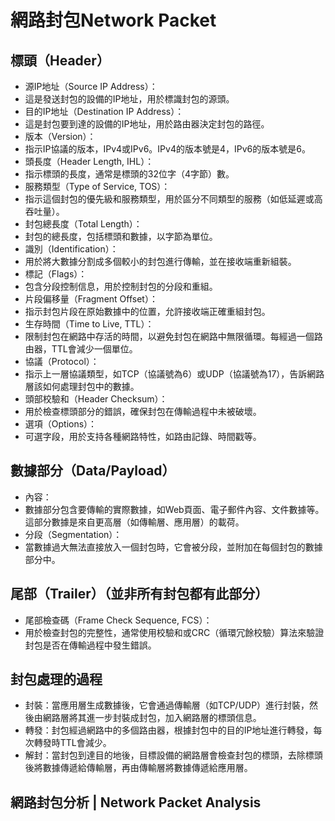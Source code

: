 # 網路封包Network Packet
## 標頭（Header）
- 源IP地址（Source IP Address）：
- 這是發送封包的設備的IP地址，用於標識封包的源頭。
- 目的IP地址（Destination IP Address）：
- 這是封包要到達的設備的IP地址，用於路由器決定封包的路徑。
- 版本（Version）：
- 指示IP協議的版本，IPv4或IPv6。IPv4的版本號是4，IPv6的版本號是6。
- 頭長度（Header Length, IHL）：
- 指示標頭的長度，通常是標頭的32位字（4字節）數。
- 服務類型（Type of Service, TOS）：
- 指示這個封包的優先級和服務類型，用於區分不同類型的服務（如低延遲或高吞吐量）。
- 封包總長度（Total Length）：
- 封包的總長度，包括標頭和數據，以字節為單位。
- 識別（Identification）：
- 用於將大數據分割成多個較小的封包進行傳輸，並在接收端重新組裝。
- 標記（Flags）：
- 包含分段控制信息，用於控制封包的分段和重組。
- 片段偏移量（Fragment Offset）：
- 指示封包片段在原始數據中的位置，允許接收端正確重組封包。
- 生存時間（Time to Live, TTL）：
- 限制封包在網路中存活的時間，以避免封包在網路中無限循環。每經過一個路由器，TTL會減少一個單位。
- 協議（Protocol）：
- 指示上一層協議類型，如TCP（協議號為6）或UDP（協議號為17），告訴網路層該如何處理封包中的數據。
- 頭部校驗和（Header Checksum）：
- 用於檢查標頭部分的錯誤，確保封包在傳輸過程中未被破壞。
- 選項（Options）：
- 可選字段，用於支持各種網路特性，如路由記錄、時間戳等。
## 數據部分（Data/Payload）
- 內容：
- 數據部分包含要傳輸的實際數據，如Web頁面、電子郵件內容、文件數據等。這部分數據是來自更高層（如傳輸層、應用層）的載荷。
- 分段（Segmentation）：
- 當數據過大無法直接放入一個封包時，它會被分段，並附加在每個封包的數據部分中。
## 尾部（Trailer）（並非所有封包都有此部分）
- 尾部檢查碼（Frame Check Sequence, FCS）：
- 用於檢查封包的完整性，通常使用校驗和或CRC（循環冗餘校驗）算法來驗證封包是否在傳輸過程中發生錯誤。
## 封包處理的過程
- 封裝：當應用層生成數據後，它會通過傳輸層（如TCP/UDP）進行封裝，然後由網路層將其進一步封裝成封包，加入網路層的標頭信息。
- 轉發：封包經過網路中的多個路由器，根據封包中的目的IP地址進行轉發，每次轉發時TTL會減少。
- 解封：當封包到達目的地後，目標設備的網路層會檢查封包的標頭，去除標頭後將數據傳遞給傳輸層，再由傳輸層將數據傳遞給應用層。
## 網路封包分析 | Network Packet Analysis

